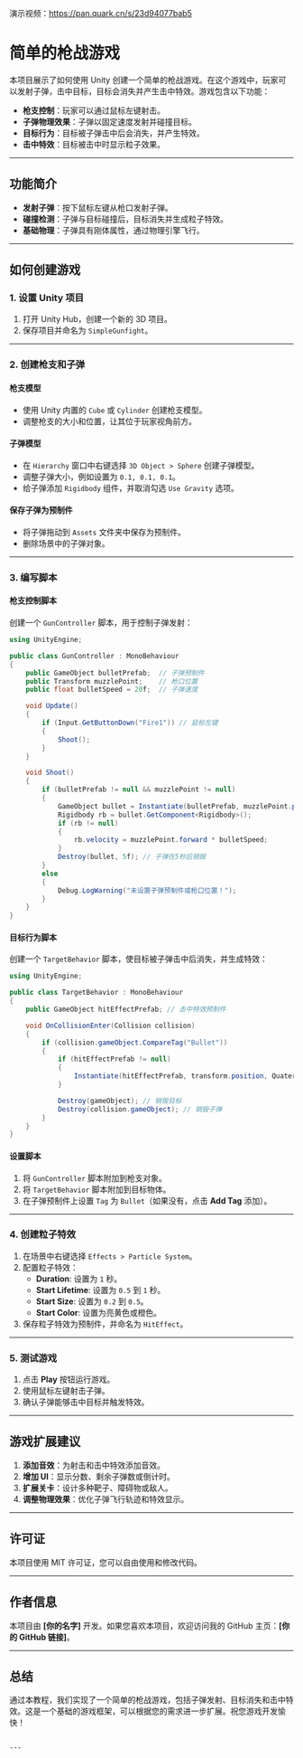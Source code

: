 演示视频：https://pan.quark.cn/s/23d94077bab5
# 简单的枪战游戏

本项目展示了如何使用 Unity 创建一个简单的枪战游戏。在这个游戏中，玩家可以发射子弹，击中目标，目标会消失并产生击中特效。游戏包含以下功能：

- **枪支控制**：玩家可以通过鼠标左键射击。
- **子弹物理效果**：子弹以固定速度发射并碰撞目标。
- **目标行为**：目标被子弹击中后会消失，并产生特效。
- **击中特效**：目标被击中时显示粒子效果。

---

## 功能简介

- **发射子弹**：按下鼠标左键从枪口发射子弹。
- **碰撞检测**：子弹与目标碰撞后，目标消失并生成粒子特效。
- **基础物理**：子弹具有刚体属性，通过物理引擎飞行。

---

## 如何创建游戏

### 1. **设置 Unity 项目**

1. 打开 Unity Hub，创建一个新的 3D 项目。
2. 保存项目并命名为 `SimpleGunfight`。

---

### 2. **创建枪支和子弹**

#### **枪支模型**

- 使用 Unity 内置的 `Cube` 或 `Cylinder` 创建枪支模型。
- 调整枪支的大小和位置，让其位于玩家视角前方。

#### **子弹模型**

- 在 `Hierarchy` 窗口中右键选择 `3D Object > Sphere` 创建子弹模型。
- 调整子弹大小，例如设置为 `0.1, 0.1, 0.1`。
- 给子弹添加 `Rigidbody` 组件，并取消勾选 `Use Gravity` 选项。

#### **保存子弹为预制件**

- 将子弹拖动到 `Assets` 文件夹中保存为预制件。
- 删除场景中的子弹对象。

---

### 3. **编写脚本**

#### **枪支控制脚本**

创建一个 `GunController` 脚本，用于控制子弹发射：

```csharp
using UnityEngine;

public class GunController : MonoBehaviour
{
    public GameObject bulletPrefab;  // 子弹预制件
    public Transform muzzlePoint;    // 枪口位置
    public float bulletSpeed = 20f;  // 子弹速度

    void Update()
    {
        if (Input.GetButtonDown("Fire1")) // 鼠标左键
        {
            Shoot();
        }
    }

    void Shoot()
    {
        if (bulletPrefab != null && muzzlePoint != null)
        {
            GameObject bullet = Instantiate(bulletPrefab, muzzlePoint.position, muzzlePoint.rotation);
            Rigidbody rb = bullet.GetComponent<Rigidbody>();
            if (rb != null)
            {
                rb.velocity = muzzlePoint.forward * bulletSpeed;
            }
            Destroy(bullet, 5f); // 子弹在5秒后销毁
        }
        else
        {
            Debug.LogWarning("未设置子弹预制件或枪口位置！");
        }
    }
}
```

#### **目标行为脚本**

创建一个 `TargetBehavior` 脚本，使目标被子弹击中后消失，并生成特效：

```csharp
using UnityEngine;

public class TargetBehavior : MonoBehaviour
{
    public GameObject hitEffectPrefab; // 击中特效预制件

    void OnCollisionEnter(Collision collision)
    {
        if (collision.gameObject.CompareTag("Bullet"))
        {
            if (hitEffectPrefab != null)
            {
                Instantiate(hitEffectPrefab, transform.position, Quaternion.identity); // 生成特效
            }

            Destroy(gameObject); // 销毁目标
            Destroy(collision.gameObject); // 销毁子弹
        }
    }
}
```

#### **设置脚本**

1. 将 `GunController` 脚本附加到枪支对象。
2. 将 `TargetBehavior` 脚本附加到目标物体。
3. 在子弹预制件上设置 `Tag` 为 `Bullet`（如果没有，点击 **Add Tag** 添加）。

---

### 4. **创建粒子特效**

1. 在场景中右键选择 `Effects > Particle System`。
2. 配置粒子特效：
   - **Duration**: 设置为 `1` 秒。
   - **Start Lifetime**: 设置为 `0.5` 到 `1` 秒。
   - **Start Size**: 设置为 `0.2` 到 `0.5`。
   - **Start Color**: 设置为亮黄色或橙色。
3. 保存粒子特效为预制件，并命名为 `HitEffect`。

---

### 5. **测试游戏**

1. 点击 **Play** 按钮运行游戏。
2. 使用鼠标左键射击子弹。
3. 确认子弹能够击中目标并触发特效。

---

## 游戏扩展建议

1. **添加音效**：为射击和击中特效添加音效。
2. **增加 UI**：显示分数、剩余子弹数或倒计时。
3. **扩展关卡**：设计多种靶子、障碍物或敌人。
4. **调整物理效果**：优化子弹飞行轨迹和特效显示。

---

## 许可证

本项目使用 MIT 许可证，您可以自由使用和修改代码。

---

## 作者信息

本项目由 **[你的名字]** 开发。如果您喜欢本项目，欢迎访问我的 GitHub 主页：**[你的 GitHub 链接]**。

---

## 总结

通过本教程，我们实现了一个简单的枪战游戏，包括子弹发射、目标消失和击中特效。这是一个基础的游戏框架，可以根据您的需求进一步扩展。祝您游戏开发愉快！
```

---

